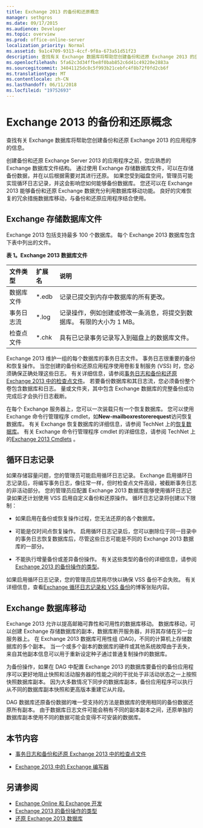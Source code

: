 ```yaml
---
title: Exchange 2013 的备份和还原概念
manager: sethgros
ms.date: 09/17/2015
ms.audience: Developer
ms.topic: overview
ms.prod: office-online-server
localization_priority: Normal
ms.assetid: 9a1c4709-9313-4ccf-9f8a-673a51d51f23
description: 查找有关 Exchange 数据库将帮助您创建备份和还原 Exchange 2013 的应用程序的信息。
ms.openlocfilehash: 5fa62c3d34ffbe8f0bab852c6d41c49220e2883a
ms.sourcegitcommit: 34041125dc8c5f993b21cebfc4f8b72f0fd2cb6f
ms.translationtype: MT
ms.contentlocale: zh-CN
ms.lasthandoff: 06/11/2018
ms.locfileid: "19752693"
---
```

# <a name="backup-and-restore-concepts-for-exchange-2013"></a>Exchange 2013 的备份和还原概念

查找有关 Exchange 数据库将帮助您创建备份和还原 Exchange 2013 的应用程序的信息。
  
创建备份和还原 Exchange Server 2013 的应用程序之前，您应熟悉的 Exchange 数据库文件结构。 通过使用 Exchange 存储数据库文件，可以在存储备份数据，并在以后根据需要对其进行还原。 如果您受到磁盘空间，管理员可能实现循环日志记录，并这会影响您如何能够备份数据库。 您还可以在 Exchange 2013 能够备份和还原 Exchange 数据充分利用数据库移动功能。 良好的灾难恢复的冗余措施数据库移动，与备份和还原应用程序结合使用。

<a name="bk_exchangedatabases"> </a>

## <a name="exchange-store-database-files"></a>Exchange 存储数据库文件

Exchange 2013 包括支持最多 100 个数据库。 每个 Exchange 2013 数据库包含下表中列出的文件。 
  
**表 1。Exchange 2013 数据库文件**

|文件类型|扩展名|说明|
|:-----|:-----|:-----|
|数据库文件  <br/> |\*.edb  <br/> |记录已提交到内存中数据库的所有更改。  <br/> |
|事务日志流  <br/> |\*.log  <br/> |记录操作，例如创建或修改一条消息，将提交到数据库。 有限的大小为 1 MB。  <br/> |
|检查点文件  <br/> |\*.chk  <br/> |具有已记录事务记录写入到磁盘上的数据库文件。  <br/> |
   
Exchange 2013 维护一组的每个数据库的事务日志文件。 事务日志很重要的备份和恢复操作。 当您创建的备份和还原应用程序使用卷影复制服务 (VSS) 时，您必须确保正确处理这些日志。 有关详细信息，请参阅[事务日志和备份和还原 Exchange 2013 中的检查点文件](transaction-logs-and-checkpoint-files-for-backup-and-restore-in-exchange.md)。 若要备份数据库和其日志流，您必须备份整个卷包含数据库和日志。 量或文件夹，其中包含 Exchange 数据库的完整备份成功完成后才会执行日志截断。
  
在每个 Exchange 服务器上，您可以一次装载只有一个恢复数据库。 您可以使用 Exchange 命令行管理程序 cmdlet，如**New-mailboxrestorerequest**访问恢复数据库。 有关 Exchange 恢复数据库的详细信息，请参阅 TechNet 上的[恢复数据库](http://technet.microsoft.com/en-us/library/dd876954%28v=exchg.150%29.aspx)。 有关 Exchange 命令行管理程序 cmdlet 的详细信息，请参阅 TechNet 上的[Exchange 2013 Cmdlets](http://technet.microsoft.com/en-us/library/bb124413.aspx) 。 
  
## <a name="circular-logging"></a>循环日志记录
<a name="bk_circularlogging"> </a>

如果存储容量问题，您的管理员可能启用循环日志记录。 Exchange 启用循环日志记录后，将编写事务日志，像往常一样，但时检查点文件高级，被截断事务日志的非活动部分。 您的管理员应配置 Exchange 2013 数据库能够使用循环日志记录如果还计划使用 VSS 启用自定义备份和还原操作。 循环日志记录将创建以下限制： 
  
- 如果启用在备份或恢复操作过程，您无法还原的各个数据库。
    
- 可能是仅时间点恢复操作。 启用循环日志记录后，您可以删除位于同一目录中的事务日志恢复数据库后，尽管这些日志可能是不同的 Exchange 2013 数据库的一部分。 
    
- 不能执行增量备份或差异备份操作。 有关这些类型的备份的详细信息，请参阅[Exchange 2013 的备份操作的类型](types-of-backup-operations-for-exchange-2013.md)。
    
如果启用循环日志记录，您的管理员应禁用尽快以确保 VSS 备份不会失败。 有关详细信息，查看[Exchange 循环日志记录和 VSS 备份](http://blogs.technet.com/b/exchange/archive/2010/08/18/3410672.aspx)的博客张贴内容。 
  
## <a name="exchange-database-mobility"></a>Exchange 数据库移动
<a name="bk_exchangedatabasemobility"> </a>

Exchange 2013 允许以提高邮箱可靠性和可用性的数据库移动。 数据库移动，可以创建 Exchange 存储数据库的副本，数据库断开服务器，并将其存储在另一台服务器上。 在 Exchange 2013 数据库可用性组 (DAG)，不同的计算机上存储数据库的多个副本。 当一个或多个副本的数据库的硬件或其他系统故障由于丢失，来自其他副本信息可以用于重新设定种子通过普通复制操作的数据库。
  
为备份操作，如果在 DAG 中配置 Exchange 2013 的数据库要备份的备份应用程序可以更好地阻止快照和活动服务器的性能之间的干扰处于非活动状态之一上按照快照数据库副本。 因为大多数情况下同步的数据库副本，备份应用程序可以执行从不同的数据库副本快照和更高版本重建它从片段。
  
DAG 数据库还原备份数据的唯一受支持的方法是数据库的使用相同的备份数据还原所有副本。 由于数据库日志文件可能会稍有不同的副本副本之间，还原单独的数据库副本使用不同的数据可能会变得不可安装的数据库。
  
## <a name="in-this-section"></a>本节内容
<a name="bk_inthissection"> </a>

- [事务日志和备份和还原 Exchange 2013 中的检查点文件](transaction-logs-and-checkpoint-files-for-backup-and-restore-in-exchange.md)
    
- [Exchange 2013 中的 Exchange 编写器](exchange-writer-in-exchange-2013.md)
    
## <a name="see-also"></a>另请参阅

- [Exchange Online 和 Exchange 开发](../exchange-server-development.md) 
- [Exchange 2013 的备份操作的类型](types-of-backup-operations-for-exchange-2013.md)
- [还原 Exchange 2013 数据库](restoring-exchange-2013-databases.md)
    

